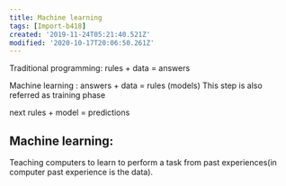 ```yaml
---
title: Machine learning
tags: [Import-b418]
created: '2019-11-24T05:21:40.521Z'
modified: '2020-10-17T20:06:50.261Z'
---
```


<p>Traditional programming: rules + data = answers
<p>Machine learning :  answers + data = rules  (models) This step is also referred as training phase
<p> next   rules + model = predictions

## Machine learning:
<p> Teaching computers to learn to perform a task from past experiences(in computer past experience is the data).

